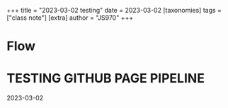 +++
title = "2023-03-02 testing"
date = 2023-03-02 
[taxonomies]
tags = ["class note"]
[extra]
author = "JS970"
+++
# Flow

# TESTING GITHUB PAGE PIPELINE
2023-03-02